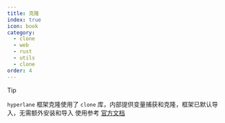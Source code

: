 ```yaml
---
title: 克隆
index: true
icon: book
category:
  - clone
  - web
  - rust
  - utils
  - clone
order: 4
---
```


<Share colorful />

> [!tip]
>
> `hyperlane` 框架克隆使用了 `clone` 库，内部提供变量捕获和克隆，框架已默认导入，无需额外安装和导入
> 使用参考 [官方文档](../../clonelicious/README.md)

<Bottom />
